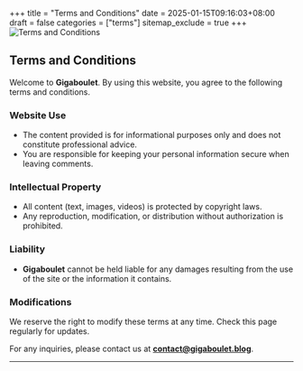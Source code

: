 +++
title = "Terms and Conditions"
date = 2025-01-15T09:16:03+08:00
draft = false
categories = ["terms"]
sitemap_exclude = true
+++
![Terms and Conditions](/images/terms.jpeg)
## Terms and Conditions

Welcome to **Gigaboulet**. By using this website, you agree to the following terms and conditions.

### Website Use
- The content provided is for informational purposes only and does not constitute professional advice.
- You are responsible for keeping your personal information secure when leaving comments.

### Intellectual Property
- All content (text, images, videos) is protected by copyright laws.
- Any reproduction, modification, or distribution without authorization is prohibited.

### Liability
- **Gigaboulet** cannot be held liable for any damages resulting from the use of the site or the information it contains.

### Modifications
We reserve the right to modify these terms at any time. Check this page regularly for updates.

For any inquiries, please contact us at **contact@gigaboulet.blog**.

---
